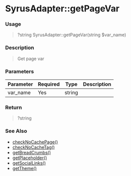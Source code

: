 
# SyrusAdapter::getPageVar 

### Usage

> ?string SyrusAdapter::getPageVar(string $var_name)

### Description

> Get page var

### Parameters

Parameter | Required | Type | Description
------------- |------------- |------------- |------------- 
var_name | Yes | string |

### Return
> ?string 
### See Also

* [checkNoCachePage()](checknocachepage.md)
* [checkNoCacheTag()](checknocachetag.md)
* [getBreadCrumbs()](getbreadcrumbs.md)
* [getPlaceholder()](getplaceholder.md)
* [getSocialLinks()](getsociallinks.md)
* [getTheme()](gettheme.md)


